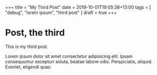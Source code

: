 +++
title = "My Third Post"
date = 2019-10-01T19:05:38+13:00
tags = [ "debug", "lorem ipsum", "third post" ]
draft = true
+++

# Post, the third

This is my third post.

Lorem ipsum dolor sit amet consectetur adipisicing elit. Ipsam consequuntur excepturi soluta, beatae labore odio. Perspiciatis, aliquid. Eveniet, eligendi quas.
